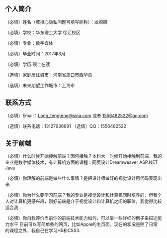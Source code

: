 ## 个人简介


（必填）姓名（若担心隐私问题可填写昵称）：龙腾腾


（必填）学校：华东理工大学 徐汇校区


（必填）专业：数字媒体


（必填）毕业时间：2017年3月


（必填）学历:硕士在读


（选填）家庭居住城市：河南省周口市西华县


（选填）未来期望工作城市：上海市



## 联系方式



（必填）Email：Long_tengteng@sina.com 或者 1556482522@qq.com


（选填）联系电话：13127936691
（选填）QQ：1556482522

## 关于前端



（必填）什么时候开始接触前端？因何接触？本科大一时候开始接触到前端，我的专业是数字媒体技术，有计算机方面的课程：网页设计Dreamweaver ASP.NET Java



（必填）你理解的前端是做些什么事情？是把设计师做好的视觉设计用代码表现出来.



（必填）你为什么要学习前端？我的专业是视觉设计和计算机同时培养的，但我个人对计算机更感兴趣，刚好前端是介于视觉设计和计算机之间的职位，我觉得比较适合我



（必填）你自我评价当前你的前端技术能力如何，可以举一些详细的例子来描述能力水平 目前可以写简单些的网页，比如Apple的主页面。现在的状况是除了日常的课程之外，我自己在学习H5和CSS3.

